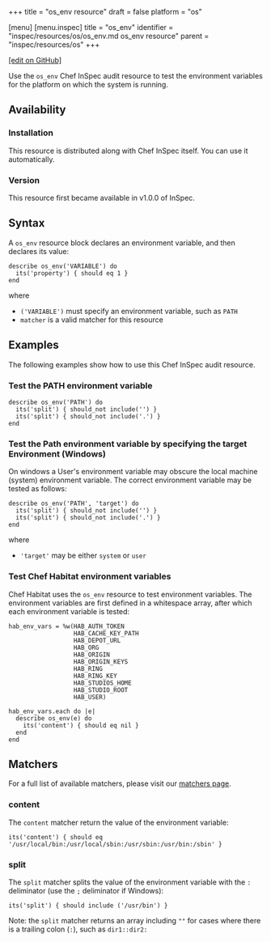 +++
title = "os_env resource"
draft = false
platform = "os"

[menu]
  [menu.inspec]
    title = "os_env"
    identifier = "inspec/resources/os/os_env.md os_env resource"
    parent = "inspec/resources/os"
+++

[\[edit on GitHub\]](https://github.com/inspec/inspec/blob/master/docs-chef-io/content/inspec/resources/os_env.md)

Use the `os_env` Chef InSpec audit resource to test the environment variables for the platform on which the system is running.

## Availability

### Installation

This resource is distributed along with Chef InSpec itself. You can use it automatically.

### Version

This resource first became available in v1.0.0 of InSpec.

## Syntax

A `os_env` resource block declares an environment variable, and then declares its value:

    describe os_env('VARIABLE') do
      its('property') { should eq 1 }
    end

where

- `('VARIABLE')` must specify an environment variable, such as `PATH`
- `matcher` is a valid matcher for this resource

## Examples

The following examples show how to use this Chef InSpec audit resource.

### Test the PATH environment variable

    describe os_env('PATH') do
      its('split') { should_not include('') }
      its('split') { should_not include('.') }
    end

### Test the Path environment variable by specifying the target Environment (Windows)

On windows a User's environment variable may obscure the local machine (system) environment variable. The correct environment variable may be tested as follows:

    describe os_env('PATH', 'target') do
      its('split') { should_not include('') }
      its('split') { should_not include('.') }
    end

where

- `'target'` may be either `system` or `user`

### Test Chef Habitat environment variables

Chef Habitat uses the `os_env` resource to test environment variables. The environment variables are first defined in a whitespace array, after which each environment variable is tested:

    hab_env_vars = %w(HAB_AUTH_TOKEN
                      HAB_CACHE_KEY_PATH
                      HAB_DEPOT_URL
                      HAB_ORG
                      HAB_ORIGIN
                      HAB_ORIGIN_KEYS
                      HAB_RING
                      HAB_RING_KEY
                      HAB_STUDIOS_HOME
                      HAB_STUDIO_ROOT
                      HAB_USER)

    hab_env_vars.each do |e|
      describe os_env(e) do
        its('content') { should eq nil }
      end
    end

## Matchers

For a full list of available matchers, please visit our [matchers page](/inspec/matchers/).

### content

The `content` matcher return the value of the environment variable:

    its('content') { should eq '/usr/local/bin:/usr/local/sbin:/usr/sbin:/usr/bin:/sbin' }

### split

The `split` matcher splits the value of the environment variable with the `:` deliminator (use the `;` deliminator if Windows):

    its('split') { should include ('/usr/bin') }

Note: the `split` matcher returns an array including `""` for cases where there is a trailing colon (`:`), such as `dir1::dir2:`
